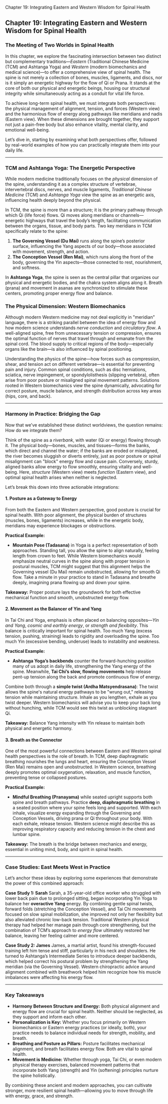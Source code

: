 Chapter 19: Integrating Eastern and Western Wisdom for Spinal Health

## Chapter 19: Integrating Eastern and Western Wisdom for Spinal Health

### The Meeting of Two Worlds in Spinal Health

In this chapter, we explore the fascinating intersection between two distinct but complementary traditions—*Eastern* (Traditional Chinese Medicine (TCM) and Ashtanga Yoga) and *Western* (modern biomechanics and medical science)—to offer a comprehensive view of spinal health. The spine is not merely a collection of bones, muscles, ligaments, and discs, nor is it simply an energetic highway for the flow of Qi or Prana. It stands at the core of both our physical and energetic beings, housing our structural integrity while simultaneously acting as a conduit for vital life force.

To achieve long-term spinal health, we must integrate both perspectives: the physical management of alignment, tension, and forces (Western view) and the harmonious flow of energy along pathways like meridians and nadis (Eastern view). When these dimensions are brought together, they support not just a pain-free body but also enhance vitality, mental clarity, and emotional well-being.

Let’s dive in, starting by examining what both perspectives offer, followed by real-world examples of how you can practically integrate them into your daily life.

---

### TCM and Ashtanga Yoga: The Energetic Perspective

While modern medicine traditionally focuses on the *physical* dimension of the spine, understanding it as a complex structure of vertebrae, intervertebral discs, nerves, and muscle ligaments, *Traditional Chinese Medicine* (TCM) and *Ashtanga Yoga* view the spine as an energetic axis, influencing health deeply beyond the physical.

In TCM, the spine is more than a structure; it is the primary pathway through which Qi (life force) flows. Qi moves along meridians or channels—energetic highways that travel the body’s length, facilitating communication between the organs, tissue, and body parts. Two key meridians in TCM specifically relate to the spine:

1. **The Governing Vessel (Du Mai)** runs along the spine’s posterior surface, influencing the Yang aspects of our body—those associated with movement, strength, and action.
2. **The Conception Vessel (Ren Mai)**, which runs along the front of the body, governing the Yin aspects—those connected to rest, nourishment, and softness.

In **Ashtanga Yoga**, the spine is seen as the central pillar that organizes our physical and energetic bodies, and the chakra system aligns along it. Breath (prana) and movement in asanas are synchronized to stimulate these centers, promoting proper energy flow and balance.

### The Physical Dimension: Western Biomechanics

Although modern Western medicine may not deal explicitly in "meridian" language, there is a striking parallel between the idea of energy flow and how modern science understands *nerve conduction* and *circulatory flow*. A well-aligned spine, free from unnecessary tension or compression, ensures the optimal function of nerves that travel through and emanate from the spinal cord. The blood supply to critical regions of the body—especially organs like the brain—is also influenced by spinal positioning.

Understanding the physics of the spine—how forces such as compression, shear, and tension act on different vertebrae—is essential for preventing pain and injury. Common spinal conditions, such as disc herniations, sciatica, nerve impingement, or spondylolisthesis (slipping vertebra), often arise from poor posture or misaligned spinal movement patterns. Solutions rooted in Western biomechanics view the spine dynamically, advocating for correct posture, muscle balance, and strength distribution across key areas (hips, core, and back).

---

### Harmony in Practice: Bridging the Gap

Now that we’ve established these distinct worldviews, the question remains: How do we integrate them?

Think of the spine as a *riverbank*, with water (Qi or energy) flowing through it. The physical body—bones, muscles, and tissues—forms the banks, which direct and channel the water; if the banks are eroded or misaligned, the river becomes sluggish or diverts entirely, just as poor posture or spinal misalignment can "block" energy flow and cause pain. Conversely, sturdy, aligned banks allow energy to flow smoothly, ensuring vitality and well-being. Here, *structure* (Western view) meets *function* (Eastern view), and optimal spinal health arises when neither is neglected.

Let’s break this down into three actionable integrations:

#### 1. **Posture as a Gateway to Energy**
   From both the Eastern and Western perspective, good posture is crucial for spinal health. With poor alignment, the physical burden of structures (muscles, bones, ligaments) increases, while in the energetic body, meridians may experience blockages or obstructions.

   **Practical Example:** 
   - **Mountain Pose (Tadasana)** in Yoga is a perfect representation of both approaches. Standing tall, you allow the spine to align naturally, feeling length from crown to feet. While Western biomechanics would emphasize neutral curves in the spine along with proper tension in postural muscles, TCM might suggest that this alignment helps the Governing vessel (Du Mai) remain unobstructed, allowing for smooth Qi flow. Take a minute in your practice to stand in Tadasana and breathe deeply, imagining prana flowing up and down your spine.
    
   **Takeaway:** Proper posture lays the groundwork for both effective mechanical function and smooth, unobstructed energy flow.

#### 2. **Movement as the Balancer of Yin and Yang**
   In Tai Chi and Yoga, emphasis is often placed on balancing opposites—*Yin and Yang*, *cosmic and earthly energy*, or *strength and flexibility*. This balance is critically important for spinal health. Too much Yang (excess tension, pushing, straining) leads to rigidity and overloading the spine. Too much Yin (excessive bending, underuse) leads to instability and weakness.

   **Practical Example:**
   - **Ashtanga Yoga’s backbends** counter the forward-hunching position many of us adopt in daily life, strengthening the Yang energy of the spine. Meanwhile, **Tai Chi’s slow, flowing movements** help release pent-up tension along the back and promote continuous flow of energy.
   
   Combine both through a **simple twist (Ardha Matsyendrasana)**: The twist allows the spine's natural energy pathways to be "wrung out," releasing tension while maintaining structure. Inhale as you lengthen, exhale as you twist deeper. Western biomechanics will advise you to keep your back long without hunching, while TCM would see this twist as unblocking stagnant Qi.
   
   **Takeaway:** Balance Yang intensity with Yin release to maintain both physical and energetic harmony.

#### 3. **Breath as the Connector**
   One of the most powerful connections between Eastern and Western spinal health perspectives is the role of breath. In TCM, deep diaphragmatic breathing nourishes the lungs and heart, ensuring the Conception Vessel (Ren Mai) remains open and unobstructed. In Western science, breathing deeply promotes optimal oxygenation, relaxation, and muscle function, preventing tense or collapsed postures.

   **Practical Example:**
   - **Mindful Breathing (Pranayama)** while seated upright supports both spine and breath pathways. Practice **deep, diaphragmatic breathing** in a seated position where your spine feels long and supported. With each inhale, visualize energy expanding through the Governing and Conception Vessels, driving prana or Qi throughout your body. With each exhale, release tension. Western science might describe this as improving respiratory capacity and reducing tension in the chest and lumbar spine.
   
   **Takeaway:** The breath is the bridge between mechanics and energy, essential in uniting mind, body, and spirit in spinal health.

---

### Case Studies: East Meets West in Practice

Let’s anchor these ideas by exploring some experiences that demonstrate the power of this combined approach:

**Case Study 1: Sarah**
Sarah, a 35-year-old office worker who struggled with lower back pain due to prolonged sitting, began incorporating Yin Yoga to balance her **overactive Yang** energy. By combining gentle spinal twists, forward folds (stretching the Conception Vessel), and Tai Chi movements focused on slow spinal mobilization, she improved not only her flexibility but also alleviated chronic low-back tension. Traditional Western physical therapy had helped her manage pain through core strengthening, but the combination of TCM’s approach to *energy flow* ultimately restored her balance, leaving her feeling calmer and more centered.

**Case Study 2: James**
James, a martial artist, found his strength-focused training left him tense and stiff, particularly in his neck and shoulders. He turned to Ashtanga’s Intermediate Series to introduce deeper backbends, which helped correct his postural problem by strengthening the Yang meridian (via the Governing Vessel). Western chiropractic advice around alignment combined with breathwork helped him recognize how his muscle imbalances were affecting his energy flow.

---

### Key Takeaways

- **Harmony Between Structure and Energy:** Both physical alignment and energy flow are crucial for spinal health. Neither should be neglected, as they support and inform each other.
- **Personalization is Key:** Whether you focus primarily on Western biomechanics or Eastern energy practices (or ideally, both), your practice needs to balance individual needs for strength, mobility, and breath.
- **Breathing and Posture as Pillars:** Posture facilitates mechanical alignment, and breath facilitates energy flow. Both are vital to spinal health.
- **Movement is Medicine:** Whether through yoga, Tai Chi, or even modern physical therapy exercises, balanced movement patterns that incorporate both Yang (strength) and Yin (softening) principles nurture the spine holistically.

By combining these ancient and modern approaches, you can cultivate stronger, more resilient spinal health—allowing you to move through life with energy, grace, and strength.